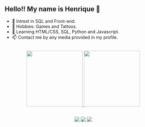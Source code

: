 ## Hello!! My name is Henrique 👋

- 👀 Intrest in SQL and Front-end.
- 💜 Hobbies: Games and Tattoos.
- 🌱 Learning HTML/CSS, SQL, Python and Javascript.
- 📫 Contact me by any media provided in my profile.

##

<div align="center">
  <a href="https://github.com/hravaglia">
  <img height="180em" src="https://github-readme-stats.vercel.app/api?username=hravaglia&show_icons=true&theme=dracula&include_all_commits=true&count_private=true"/>
  <img height="180em" src="https://github-readme-stats.vercel.app/api/top-langs/?username=hravaglia&layout=compact&langs_count=7&theme=dracula"/>
    </div>
  
         
  
  ##
  <div align="center">
<a href="(https://www.instagram.com/_rapozin)" target="_blank"><img src="https://img.shields.io/badge/-Instagram-%23E4405F?style=for-the-badge&logo=instagram&logoColor=white" target="_blank"></a>
<a href = "mailto:henriquerr.oliveira@hotmail.com"><img src="https://img.shields.io/badge/-Gmail-%23333?style=for-the-badge&logo=gmail&logoColor=white" target="_blank"></a>
<a href="https://www.linkedin.com/in/henrique-raposo/" target="_blank"><img src="https://img.shields.io/badge/-LinkedIn-%230077B5?style=for-the-badge&logo=linkedin&logoColor=white" target="_blank"></a>

   ## 

  
